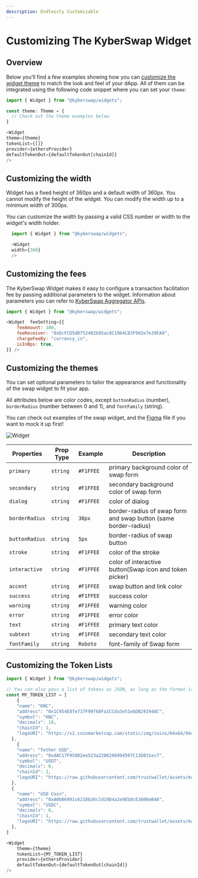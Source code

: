 ```yaml
---
description: Endlessly Customizable
---
```


# Customizing The KyberSwap Widget

## Overview

Below you’ll find a few examples showing how you can [customize the widget theme](https://docs.kyberswap.com/Aggregator/swap-widget/customize-widget) to match the look and feel of your dApp. All of them can be integrated using the following code snippet where you can set your `theme`:

```javascript
import { Widget } from "@kyberswap/widgets";

const theme: Theme = {
  // Check out the theme examples below
}

<Widget
theme={theme}
tokenList={[]}
provider={ethersProvider}
defaultTokenOut={defaultTokenOut[chainId]}
/>
```

## Customizing the width

Widget has a fixed height of 360px and a default width of 360px. You cannot modify the height of the widget. You can modify the width up to a minimum width of 300px.

You can customize the width by passing a valid CSS number or width to the widget's width holder.

```javascript
  import { Widget } from "@kyberswap/widgets";

  <Widget
  width={360}
  />
```

## Customizing the fees

The KyberSwap Widget makes it easy to configure a transaction facilitation fee by passing additional parameters to the widget. Information about parameters you can refer to [KyberSwap Aggregator APIs](../../kyberswap-aggregator/aggregator-api-specification/evm-swaps.md).

```javascript
import { Widget } from "@kyberswap/widgets";

<Widget  feeSetting={{
    feeAmount: 100,
    feeReceiver: "0xDcFCD5dD752492b95ac8C1964C83F992e7e39FA9",
    chargeFeeBy: "currency_in",
    isInBps: true,
}} />
```

## Customizing the themes

You can set optional parameters to tailor the appearance and functionality of the swap widget to fit your app.

All attributes below are color codes, except `buttonRadius` (number), `borderRadius` (number between 0 and 1), and `fontFamily` (string).

You can check out examples of the swap widget, and the [Figma](https://www.figma.com/file/xXVDyWzLPrJgzrQ4GMroRp/Kyber-Widget?node-id=1%3A2) file if you want to mock it up first!

![Widget](https://docs.kyberswap.com/assets/images/darkmode-4d3902ec1c47620fdefd19b3d3722f71.png)

| Properties     | Prop Type | Example   | Description                                                     |
| -------------- | --------- | --------- | --------------------------------------------------------------- |
| `primary`      | `string`  | `#F1FFEE` | primary background color of swap form                           |
| `secondary`    | `string`  | `#F1FFEE` | secondary background color of swap form                         |
| `dialog`       | `string`  | `#F1FFEE` | color of dialog                                                 |
| `borderRadius` | `string`  | `30px`    | border-radius of swap form and swap button (same border-radius) |
| `buttonRadius` | `string`  | `5px`     | border-radius of swap button                                    |
| `stroke`       | `string`  | `#F1FFEE` | color of the stroke                                             |
| `interactive`  | `string`  | `#F1FFEE` | color of interactive button(Swap icon and token picker)         |
| `accent`       | `string`  | `#F1FFEE` | swap button and link color                                      |
| `success`      | `string`  | `#F1FFEE` | success color                                                   |
| `warning`      | `string`  | `#F1FFEE` | warning color                                                   |
| `error`        | `string`  | `#F1FFEE` | error color                                                     |
| `text`         | `string`  | `#F1FFEE` | primary text color                                              |
| `subtext`      | `string`  | `#F1FFEE` | secondary text color                                            |
| `fontFamily`   | `string`  | `Roboto`  | font-family of Swap form                                        |

## Customizing the Token Lists

```javascript
import { Widget } from "@kyberswap/widgets";

// You can also pass a list of tokens as JSON, as long as the format is correct
const MY_TOKEN_LIST = [
    {
    "name": "KNC",
    "address": "0x1C954E8fe737F99f68Fa1CCda3e51ebDB291948C",
    "symbol": "KNC",
    "decimals": 18,
    "chainId": 1,
    "logoURI": "https://s2.coinmarketcap.com/static/img/coins/64x64/9444.png"
  },
    {
    "name": "Tether USD",
    "address": "0xdAC17F958D2ee523a2206206994597C13D831ec7",
    "symbol": "USDT",
    "decimals": 6,
    "chainId": 1,
    "logoURI": "https://raw.githubusercontent.com/trustwallet/assets/master/blockchains/ethereum/assets/0xdAC17F958D2ee523a2206206994597C13D831ec7/logo.png"
  },
  {
    "name": "USD Coin",
    "address": "0xA0b86991c6218b36c1d19D4a2e9Eb0cE3606eB48",
    "symbol": "USDC",
    "decimals": 6,
    "chainId": 1,
    "logoURI": "https://raw.githubusercontent.com/trustwallet/assets/master/blockchains/ethereum/assets/0xA0b86991c6218b36c1d19D4a2e9Eb0cE3606eB48/logo.png"
  },
]

<Widget
    theme={theme}
    tokenList={MY_TOKEN_LIST}
    provider={ethersProvider}
    defaultTokenOut={defaultTokenOut[chainId]}
/>
```
